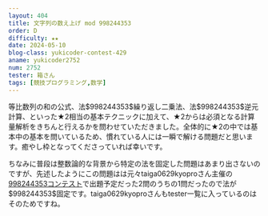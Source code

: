 ```yaml
---
layout: 404
title: 文字列の数え上げ mod 998244353
order: D
difficulty: ★★
date: 2024-05-10
blog-class: yukicoder-contest-429
aname: yukicoder2752
num: 2752
tester: 箱さん
tags: [競技プログラミング,数学]
---
```


<p>
等比数列の和の公式、法$998244353$繰り返し二乗法、法$998244353$逆元計算、といった★2相当の基本テクニックに加えて、★2からは必須となる計算量解析をきちんと行えるかを問わせていただきました。全体的に★2の中では基本中の基本を問いているため、慣れている人には一瞬で解ける問題だと思います。癒やし枠となってくださっていれば幸いです。
</p>
<p>
ちなみに普段は整数論的な背景から特定の法を固定した問題はあまり出さないのですが、先述したようにこの問題はは元々taiga0629kyoproさん主催の<a href="https://yukicoder.me/contests/409">998244353コンテスト</a>で出題予定だった2問のうちの1問だったので法が$998244353$固定です。taiga0629kyoproさんもtester一覧に入っているのはそのためですね。
</p>
